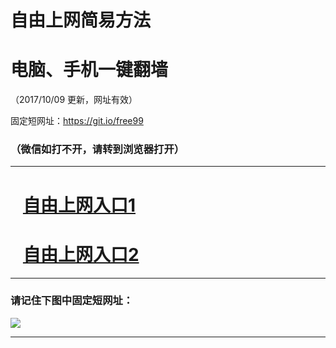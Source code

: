 ﻿# 自由上网简易方法

# 电脑、手机一键翻墙

（2017/10/09 更新，网址有效）

固定短网址：https://git.io/free99

### （微信如打不开，请转到浏览器打开）


***





# &nbsp;&nbsp; <a href="http://ft2844324017.fwq-tz-1001.info/fwqtz01.html?t=100900118701 " target="_blank">自由上网入口1</a>
# &nbsp;&nbsp; <a href="http://ft629126644.fwq-tz-1002.info/fwqtz02.html?t=10090016672 " target="_blank">自由上网入口2</a>
***

### 请记住下图中固定短网址：

<img src="https://s3-us-west-2.amazonaws.com/fwq-1001/yjfq-20170905okok.png" /> 


***

